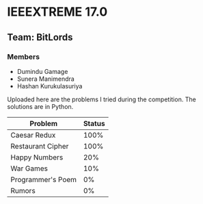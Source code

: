 # IEEEXTREME 17.0

## Team: BitLords

### Members

- Dumindu Gamage
- Sunera Manimendra
- Hashan Kurukulasuriya

Uploaded here are the problems I tried during the competition. The solutions are in Python.

| Problem           | Status |
| ----------------- | ------ |
| Caesar Redux      | 100%   |
| Restaurant Cipher | 100%   |
| Happy Numbers     | 20%    |
| War Games         | 10%    |
| Programmer's Poem | 0%     |
| Rumors            | 0%     |
